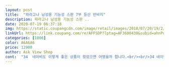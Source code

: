 ```yaml
---
layout: post 
title:  "파라고나 남성용 기능성 스판 7부 등산 반바지" 
description: 파라고나 남성용 기능성 스판 ..
date: 2020-07-19 06:37:18 
img: https://static.coupangcdn.com/image/retail/images/2018/07/20/19/2/4e724d9f-1b96-4700-b2f6-6882b0b0af03.jpg 
linkUrl: https://link.coupang.com/re/AFFSDP?lptag=AF3600438&subid=ahnPublicAsk&pageKey=110777942&itemId=337587536&vendorItemId=3829123781&traceid=V0-113-f517bdf4e0f39f46 
categories: [1006] 
color: A6A6A6 
price: 12900 
author: Ask View Shop 
cont:  "34  네이비도 이렇게 좋은 상품이 왔었으면 어땠을까 합니다.<br/><br/>34 네이비는 다 좋은데 실밥이 너무 많아서 제거하느라<br/>36  그레이는 실밥은 커녕 바느질 마무리도 너무 좋았어요.<br/><br/>가격에서 이미 먹고 들어갑니다.<br/><br/>걸려서 스크래치 또는 찢김등이 발생해서 되도록 저렴한거<br/>그거 있죠? 냉장고 바지라고 판매하는 그 재질.<br/><br/>딱 그겁니다.<br/> 실밥이라던가 마무리는 허접합니다만<br/>사입고 맘껏 산행합니다.<br/><br/>성질이.<br/>.<br/><br/>아 맞다 딱맞는 사이즈 사면 핏이 괜찮아서 이쁩니다.<br/><br/>오늘 온것은 몇일전 배송온 상품에 하자가 있어서 다시 주문했으며 아버님도 필요하다 하셔서 36사이즈 그레이로 주문 총 2개를 주문했어요.<br/><br/>이가격이 어찌가능할지는 의문입니다.<br/>^^<br/>전 샤방샤방 놀러다니는 등산보다 좀 빡신 등산을<br/>즐기다보니 좀 좋은  등산복은 나뭇가지같은 것에<br/>천 자체는 아주 얇습니다.<br/>.<br/>한여름용 이에요.<br/><br/>하자는 벨트걸이가 하나 없더라구요.<br/><br/>한여름 등산시 아주 유용할것 같습니다.<br/><br/>" 
---
```

